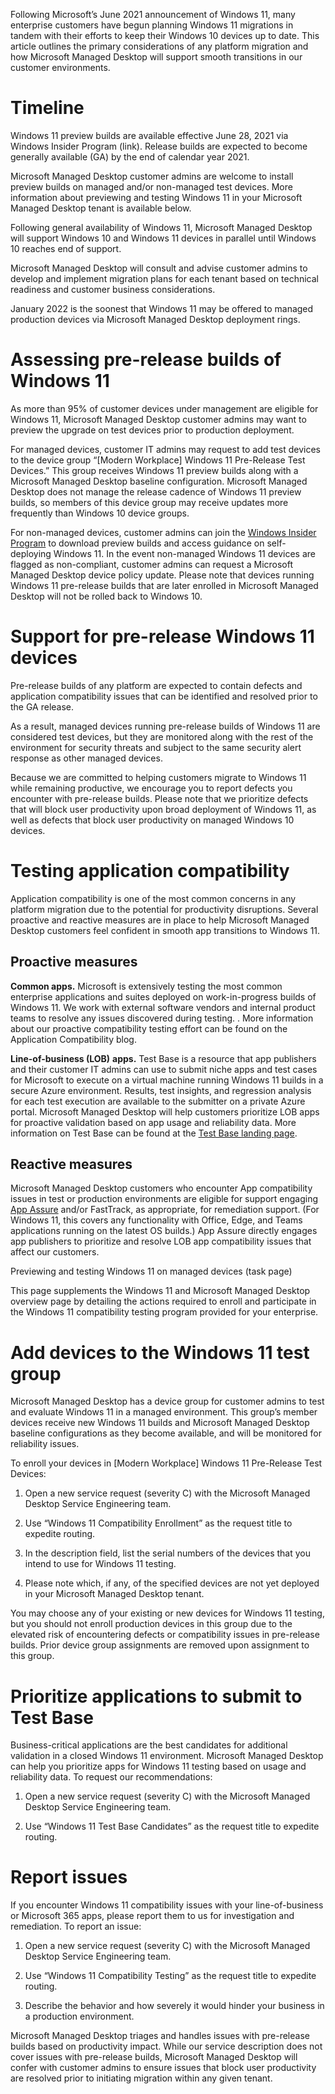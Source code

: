 Following Microsoft’s June 2021 announcement of Windows 11, many enterprise customers have begun planning Windows 11 migrations in tandem with their efforts to keep their Windows 10 devices up to date. This article outlines the primary considerations of any platform migration and how Microsoft Managed Desktop will support smooth transitions in our customer environments.

Timeline
========

Windows 11 preview builds are available effective June 28, 2021 via Windows Insider Program (link). Release builds are expected to become generally available (GA) by the end of calendar year 2021.

Microsoft Managed Desktop customer admins are welcome to install preview builds on managed and/or non-managed test devices. More information about previewing and testing Windows 11 in your Microsoft Managed Desktop tenant is available below.

Following general availability of Windows 11, Microsoft Managed Desktop will support Windows 10 and Windows 11 devices in parallel until Windows 10 reaches end of support.

Microsoft Managed Desktop will consult and advise customer admins to develop and implement migration plans for each tenant based on technical readiness and customer business considerations.

January 2022 is the soonest that Windows 11 may be offered to managed production devices via Microsoft Managed Desktop deployment rings.

Assessing pre-release builds of Windows 11 
==========================================

As more than 95% of customer devices under management are eligible for Windows 11, Microsoft Managed Desktop customer admins may want to preview the upgrade on test devices prior to production deployment.

For managed devices, customer IT admins may request to add test devices to the device group “\[Modern Workplace\] Windows 11 Pre-Release Test Devices.” This group receives Windows 11 preview builds along with a Microsoft Managed Desktop baseline configuration. Microsoft Managed Desktop does not manage the release cadence of Windows 11 preview builds, so members of this device group may receive updates more frequently than Windows 10 device groups.

For non-managed devices, customer admins can join the [Windows Insider Program](https://docs.microsoft.com/en-us/windows-insider/) to download preview builds and access guidance on self-deploying Windows 11. In the event non-managed Windows 11 devices are flagged as non-compliant, customer admins can request a Microsoft Managed Desktop device policy update. Please note that devices running Windows 11 pre-release builds that are later enrolled in Microsoft Managed Desktop will not be rolled back to Windows 10.

Support for pre-release Windows 11 devices
==========================================

Pre-release builds of any platform are expected to contain defects and application compatibility issues that can be identified and resolved prior to the GA release.

As a result, managed devices running pre-release builds of Windows 11 are considered test devices, but they are monitored along with the rest of the environment for security threats and subject to the same security alert response as other managed devices.

Because we are committed to helping customers migrate to Windows 11 while remaining productive, we encourage you to report defects you encounter with pre-release builds. Please note that we prioritize defects that will block user productivity upon broad deployment of Windows 11, as well as defects that block user productivity on managed Windows 10 devices.

Testing application compatibility
=================================

Application compatibility is one of the most common concerns in any platform migration due to the potential for productivity disruptions. Several proactive and reactive measures are in place to help Microsoft Managed Desktop customers feel confident in smooth app transitions to Windows 11.

Proactive measures
------------------

**Common apps.** Microsoft is extensively testing the most common enterprise applications and suites deployed on work-in-progress builds of Windows 11. We work with external software vendors and internal product teams to resolve any issues discovered during testing. . More information about our proactive compatibility testing effort can be found on the Application Compatibility blog.

**Line-of-business (LOB)** **apps.** Test Base is a resource that app publishers and their customer IT admins can use to submit niche apps and test cases for Microsoft to execute on a virtual machine running Windows 11 builds in a secure Azure environment. Results, test insights, and regression analysis for each test execution are available to the submitter on a private Azure portal. Microsoft Managed Desktop will help customers prioritize LOB apps for proactive validation based on app usage and reliability data. More information on Test Base can be found at the [Test Base landing page](https://techcommunity.microsoft.com/t5/windows-it-pro-blog/test-base-for-microsoft-365-microsoft-ignite-2021-updates/ba-p/2185566).

Reactive measures
-----------------

Microsoft Managed Desktop customers who encounter App compatibility issues in test or production environments are eligible for support engaging [App Assure](https://docs.microsoft.com/en-us/fasttrack/products-and-capabilities#app-assure) and/or FastTrack, as appropriate, for remediation support. (For Windows 11, this covers any functionality with Office, Edge, and Teams applications running on the latest OS builds.) App Assure directly engages app publishers to prioritize and resolve LOB app compatibility issues that affect our customers.

Previewing and testing Windows 11 on managed devices (task page)

This page supplements the Windows 11 and Microsoft Managed Desktop overview page by detailing the actions required to enroll and participate in the Windows 11 compatibility testing program provided for your enterprise.

Add devices to the Windows 11 test group
========================================

Microsoft Managed Desktop has a device group for customer admins to test and evaluate Windows 11 in a managed environment. This group’s member devices receive new Windows 11 builds and Microsoft Managed Desktop baseline configurations as they become available, and will be monitored for reliability issues.

To enroll your devices in \[Modern Workplace\] Windows 11 Pre-Release Test Devices:

1.  Open a new service request (severity C) with the Microsoft Managed Desktop Service Engineering team.

2.  Use “Windows 11 Compatibility Enrollment” as the request title to expedite routing.

3.  In the description field, list the serial numbers of the devices that you intend to use for Windows 11 testing.

4.  Please note which, if any, of the specified devices are not yet deployed in your Microsoft Managed Desktop tenant.

You may choose any of your existing or new devices for Windows 11 testing, but you should not enroll production devices in this group due to the elevated risk of encountering defects or compatibility issues in pre-release builds. Prior device group assignments are removed upon assignment to this group.

Prioritize applications to submit to Test Base
==============================================

Business-critical applications are the best candidates for additional validation in a closed Windows 11 environment. Microsoft Managed Desktop can help you prioritize apps for Windows 11 testing based on usage and reliability data. To request our recommendations:

1.  Open a new service request (severity C) with the Microsoft Managed Desktop Service Engineering team.

2.  Use “Windows 11 Test Base Candidates” as the request title to expedite routing.

Report issues
=============

If you encounter Windows 11 compatibility issues with your line-of-business or Microsoft 365 apps, please report them to us for investigation and remediation. To report an issue:

1.  Open a new service request (severity C) with the Microsoft Managed Desktop Service Engineering team.

2.  Use “Windows 11 Compatibility Testing” as the request title to expedite routing.

3.  Describe the behavior and how severely it would hinder your business in a production environment.

Microsoft Managed Desktop triages and handles issues with pre-release builds based on productivity impact. While our service description does not cover issues with pre-release builds, Microsoft Managed Desktop will confer with customer admins to ensure issues that block user productivity are resolved prior to initiating migration within any given tenant.
